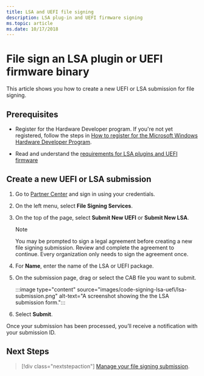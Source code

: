 ```yaml
---
title: LSA and UEFI file signing
description: LSA plug-in and UEFI firmware signing
ms.topic: article
ms.date: 10/17/2018
---
```


# File sign an LSA plugin or UEFI firmware binary

This article shows you how to create a new UEFI or LSA submission for file signing. 

## Prerequisites

* Register for the Hardware Developer program. If you're not yet registered, follow the steps in [How to register for the Microsoft Windows Hardware Developer Program](register-for-the-hardware-program.md#step-1:-get-an-ev-code-signing-certificate).

* Read and understand the [requirements for LSA plugins and UEFI firmware](file-signing-reqs.md)

## Create a new UEFI or LSA submission

1. Go to [Partner Center](https://partner.microsoft.com/dashboard) and sign in using your credentials.

1. On the left menu, select **File Signing Services**.

1. On the top of the page, select **Submit New UEFI** or **Submit New LSA**.

    > [!NOTE]
    > You may be prompted to sign a legal agreement before creating a new file signing submission. Review and complete the agreement to continue. Every organization only needs to sign the agreement once.

1. For **Name**, enter the name of the LSA or UEFI package.

1. On the submission page, drag or select the CAB file you want to submit.

      :::image type="content" source="images/code-signing-lsa-uefi/lsa-submission.png" alt-text="A screenshot showing the the LSA submission form.":::

1. Select **Submit**.

Once your submission has been processed, you’ll receive a notification with your submission ID.

## Next Steps

> [!div class="nextstepaction"]
> [Manage your file signing submission](file-signing-manage.md).
